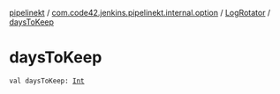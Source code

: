 [pipelinekt](../../index.md) / [com.code42.jenkins.pipelinekt.internal.option](../index.md) / [LogRotator](index.md) / [daysToKeep](./days-to-keep.md)

# daysToKeep

`val daysToKeep: `[`Int`](https://kotlinlang.org/api/latest/jvm/stdlib/kotlin/-int/index.html)
